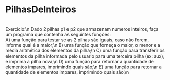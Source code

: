 # PilhasDeInteiros
<br>
Exercicio:\n
Dado 2 pilhas p1 e p2 que armazenam numeros inteiros, faça um programa que contenha as seguintes funções:<br>
A) uma função para testar se as 2 pilhas são iguais, caso não forem, informe qual é a maior;\n
B) uma função que forneça o maior, o menor e a média aritmética dos elementos da pilha;\n
C) uma função para transferir os elementos da pilha informada pelo usuario para uma terceira pilha (ex: aux), e imprima a pilha nova;\n
D) uma função para retornar a quantidade de elementos impares, imprimindo quais são;\n
E) uma função para retornar a quantidade de elementos impares, imprimindo quais são;\n
